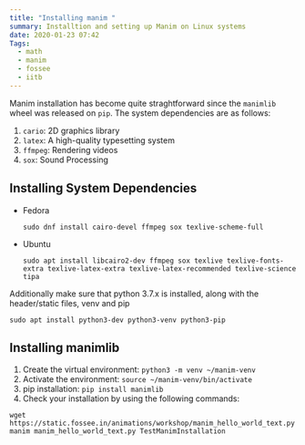 ```yaml
---
title: "Installing manim "
summary: Installtion and setting up Manim on Linux systems
date: 2020-01-23 07:42
Tags: 
  - math
  - manim
  - fossee
  - iitb
---
```


Manim installation has become quite straghtforward since the `manimlib` wheel was released on `pip`.
The system dependencies are as follows:
1. `cario`: 2D graphics library
2. `latex`: A high-quality typesetting system
3. `ffmpeg`: Rendering videos
4. `sox`: Sound Processing

## Installing System Dependencies

- Fedora
	```
	sudo dnf install cairo-devel ffmpeg sox texlive-scheme-full
	```
- Ubuntu
	```
	sudo apt install libcairo2-dev ffmpeg sox texlive texlive-fonts-extra texlive-latex-extra texlive-latex-recommended texlive-science tipa
	```

Additionally make sure that python 3.7.x is installed, along with the header/static files, venv and pip
```
sudo apt install python3-dev python3-venv python3-pip
```

## Installing manimlib

1. Create the virtual environment: `python3 -m venv ~/manim-venv`
2. Activate the environment: `source ~/manim-venv/bin/activate`
3. pip installation: `pip install manimlib`
4. Check your installation by using the following commands:
```
wget https://static.fossee.in/animations/workshop/manim_hello_world_text.py 
manim manim_hello_world_text.py TestManimInstallation 
```